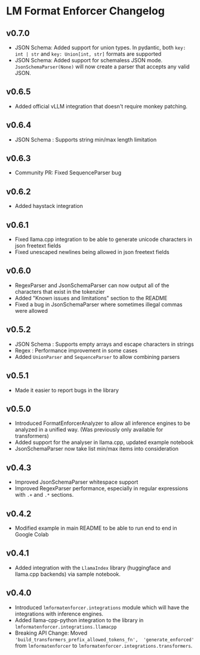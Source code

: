# LM Format Enforcer Changelog

## v0.7.0
- JSON Schema: Added support for union types. In pydantic, both `key: int | str` and `key: Union[int, str]` formats are supported
- JSON Schema: Added support for schemaless JSON mode. `JsonSchemaParser(None)` will now create a parser that accepts any valid JSON.

## v0.6.5
- Added official vLLM integration that doesn't require monkey patching.

## v0.6.4
- JSON Schema : Supports string min/max length limitation

## v0.6.3
- Community PR: Fixed SequenceParser bug

## v0.6.2
- Added haystack integration

## v0.6.1
- Fixed llama.cpp integration to be able to generate unicode characters in json freetext fields
- Fixed unescaped newlines being allowed in json freetext fields
  
## v0.6.0
- RegexParser and JsonSchemaParser can now output all of the characters that exist in the tokenzier
- Added "Known issues and limitations" section to the README
- Fixed a bug in JsonSchemaParser where sometimes illegal commas were allowed

## v0.5.2
- JSON Schema : Supports empty arrays and escape characters in strings
- Regex : Performance improvement in some cases
- Added `UnionParser` and `SequenceParser` to allow combining parsers

## v0.5.1
- Made it easier to report bugs in the library

## v0.5.0
- Introduced FormatEnforcerAnalyzer to allow all inference engines to be analyzed in a unified way. (Was previously only available for transformers)
- Added support for the analyser in llama.cpp, updated example notebook
- JsonSchemaParser now take list min/max items into consideration

## v0.4.3
- Improved JsonSchemaParser whitespace support
- Improved RegexParser performance, especially in regular expressions with `.+` and `.*` sections.

## v0.4.2
- Modified example in main README to be able to run end to end in Google Colab

## v0.4.1
- Added integration with the `LlamaIndex` library (huggingface and llama.cpp backends) via sample notebook.

## v0.4.0
- Introduced ```lmformatenforcer.integrations``` module which will have the integrations with inference engines.
- Added llama-cpp-python integration to the library in ```lmformatenforcer.integrations.llamacpp```
- Breaking API Change: Moved ```'build_transformers_prefix_allowed_tokens_fn', 
    'generate_enforced'``` from ```lmformatenforcer``` to ```lmformatenforcer.integrations.transformers```.
